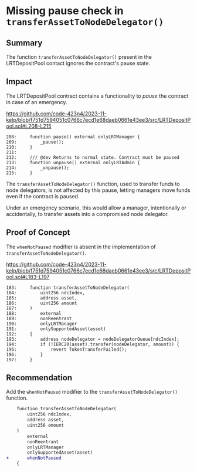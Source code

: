 # Missing pause check in `transferAssetToNodeDelegator()`

## Summary

The function `transferAssetToNodeDelegator()` present in the LRTDepositPool contact ignores the contract's pause state.

## Impact

The LRTDepositPool contract contains a functionality to _pause_ the contract in case of an emergency.

https://github.com/code-423n4/2023-11-kelp/blob/f751d7594051c0766c7ecd1e68daeb0661e43ee3/src/LRTDepositPool.sol#L208-L215

```solidity
208:     function pause() external onlyLRTManager {
209:         _pause();
210:     }
211: 
212:     /// @dev Returns to normal state. Contract must be paused
213:     function unpause() external onlyLRTAdmin {
214:         _unpause();
215:     }
```

The `transferAssetToNodeDelegator()` function, used to transfer funds to node delegators, is not affected by this pause, letting managers move funds even if the contract is paused.

Under an emergency scenario, this would allow a manager, intentionally or accidentally, to transfer assets into a compromised node delegator.

## Proof of Concept

The `whenNotPaused` modifier is absent in the implementation of `transferAssetToNodeDelegator()`.

https://github.com/code-423n4/2023-11-kelp/blob/f751d7594051c0766c7ecd1e68daeb0661e43ee3/src/LRTDepositPool.sol#L183-L197

```solidity
183:     function transferAssetToNodeDelegator(
184:         uint256 ndcIndex,
185:         address asset,
186:         uint256 amount
187:     )
188:         external
189:         nonReentrant
190:         onlyLRTManager
191:         onlySupportedAsset(asset)
192:     {
193:         address nodeDelegator = nodeDelegatorQueue[ndcIndex];
194:         if (!IERC20(asset).transfer(nodeDelegator, amount)) {
195:             revert TokenTransferFailed();
196:         }
197:     }
```

## Recommendation

Add the `whenNotPaused` modifier to the `transferAssetToNodeDelegator()` function.

```diff
    function transferAssetToNodeDelegator(
        uint256 ndcIndex,
        address asset,
        uint256 amount
    )
        external
        nonReentrant
        onlyLRTManager
        onlySupportedAsset(asset)
+       whenNotPaused
    {
```
